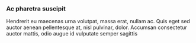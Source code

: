 ### Ac pharetra suscipit

Hendrerit eu maecenas urna volutpat, massa erat, nullam ac. Quis eget sed auctor aenean pellentesque at, nisl pulvinar, dolor. Accumsan consectetur auctor mattis, odio augue id vulputate semper sagittis


